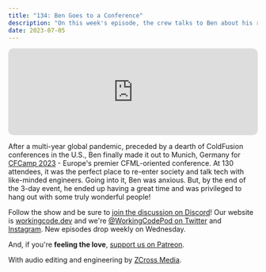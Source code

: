 ```yaml
---
title: "134: Ben Goes to a Conference"
description: "On this week's episode, the crew talks to Ben about his recent trip to CFCamp in Germany, and about conferences more broadly."
date: 2023-07-05
---
```


<iframe allow="autoplay *; encrypted-media *; fullscreen *; clipboard-write" frameborder="0" height="175" style="width:100%;max-width:900px;overflow:hidden;border-radius:10px;" sandbox="allow-forms allow-popups allow-same-origin allow-scripts allow-storage-access-by-user-activation allow-top-navigation-by-user-activation" src="https://embed.podcasts.apple.com/us/podcast/134-ben-goes-to-a-conference/id1544142288?i=1000619361652"></iframe>

After a multi-year global pandemic, preceded by a dearth of ColdFusion conferences in the U.S., Ben finally made it out to Munich, Germany for [CFCamp 2023][cfcamp] - Europe's premier CFML-oriented conference. At 130 attendees, it was the perfect place to re-enter society and talk tech with like-minded engineers. Going into it, Ben was anxious. But, by the end of the 3-day event, he ended up having a great time and was privileged to hang out with some truly wonderful people!

Follow the show and be sure to [join the discussion on Discord][working-code-discord]! Our website is [workingcode.dev][working-code] and we're [@WorkingCodePod on Twitter][working-code-twitter] and [Instagram][working-code-instagram]. New episodes drop weekly on Wednesday.

And, if you're **feeling the love**, [support us on Patreon][working-code-patreon].

[cfcamp]: https://www.cfcamp.org/
[working-code]: https://workingcode.dev/
[working-code-discord]: https://workingcode.dev/discord/
[working-code-instagram]: https://www.instagram.com/workingcodepod/
[working-code-patreon]: https://www.patreon.com/workingcodepod
[working-code-twitter]: https://twitter.com/WorkingCodePod

With audio editing and engineering by [ZCross Media](https://www.zcross.media/).
